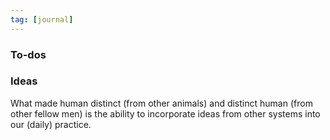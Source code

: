 ```yaml
---
tag: [journal]
---
```


### To-dos



### Ideas

What made human distinct (from other animals) and distinct human (from other fellow men) is the ability to incorporate ideas from other systems into our (daily) practice.

